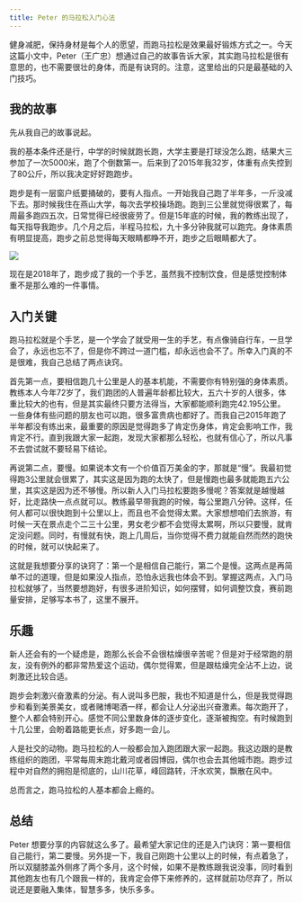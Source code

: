 ```yaml
---
title: Peter 的马拉松入门心法
---
```


健身减肥，保持身材是每个人的愿望，而跑马拉松是效果最好锻炼方式之一。今天这篇小文中，Peter（王广忠）想通过自己的故事告诉大家，其实跑马拉松是很有意思的，也不需要很壮的身体，而是有诀窍的。注意，这里给出的只是最基础的入门技巧。

## 我的故事

先从我自己的故事说起。

我的基本条件还是行，中学的时候就跑长跑，大学主要是打球没怎么跑，结果大三参加了一次5000米，跑了个倒数第一。后来到了2015年我32岁，体重有点失控到了80公斤，所以我决定好好跑跑步。

跑步是有一层窗户纸要捅破的，要有人指点。一开始我自己跑了半年多，一斤没减下去。那时候我住在燕山大学，每次去学校操场跑。跑到三公里就觉得很累了，每周最多跑四五次，日常觉得已经很疲劳了。但是15年底的时候，我的教练出现了，每天指导我跑步。几个月之后，半程马拉松，九十多分钟我就可以跑完。身体素质有明显提高，跑步之前总觉得每天眼睛都睁不开，跑步之后眼睛都大了。

![](https://img.haoqicat.com/2018101101.jpg)

现在是2018年了，跑步成了我的一个手艺，虽然我不控制饮食，但是感觉控制体重不是那么难的一件事情。

## 入门关键

跑马拉松就是个手艺，是一个学会了就受用一生的手艺，有点像骑自行车，一旦学会了，永远也忘不了，但是你不跨过一道门槛，却永远也会不了。所幸入门真的不是很难，我自己总结了两点诀窍。

首先第一点，要相信跑几十公里是人的基本机能，不需要你有特别强的身体素质。教练本人今年72岁了，我们跑团的人普遍年龄都比较大，五六十岁的人很多，体重比较大的也有，但是其实最终只要方法得当，大家都能顺利跑完42.195公里。一些身体有些问题的朋友也可以跑，很多富贵病也都好了。而我自己2015年跑了半年都没有练出来，最重要的原因是觉得跑多了肯定伤身体，肯定会影响工作，我肯定不行。直到我跟大家一起跑，发现大家都那么轻松，也就有信心了，所以凡事不去尝试就不要轻易下结论。

再说第二点，要慢。如果说本文有一个价值百万美金的字，那就是“慢”。我最初觉得跑3公里就会很累了，其实这是因为跑的太快了，但是慢跑也最多就能跑五六公里，其实这是因为还不够慢。所以新人入门马拉松要跑多慢呢？答案就是越慢越好，比走路快一点点就可以。教练最早带我跑的时候，每公里跑八分钟。这样，任何人都可以很快跑到十公里以上，而且也不会觉得太累。大家想想咱们去旅游，有时候一天在景点走个二三十公里，男女老少都不会觉得太累啊，所以只要慢，就肯定没问题。同时，有慢就有快，跑上几周后，当你觉得不费力就能自然而然的跑快的时候，就可以快起来了。

这就是我想要分享的诀窍了：第一个是相信自己能行，第二个是慢。这两点是再简单不过的道理，但是如果没人指点，恐怕永远我也体会不到。掌握这两点，入门马拉松就够了，当然要想跑好，有很多进阶知识，如何摆臂，如何调整饮食，赛前跑量安排，足够写本书了，这里不展开。

## 乐趣

新人还会有的一个疑虑是，跑那么长会不会很枯燥很辛苦呢？但是对于经常跑的朋友，没有例外的都非常热爱这个运动，偶尔觉得累，但是跟枯燥完全沾不上边，说刺激还比较合适。

跑步会刺激兴奋激素的分泌。有人说叫多巴胺，我也不知道是什么，但是我觉得跑步和看到美景美女，或者赌博喝酒一样，都会让人分泌出兴奋激素。每次跑开了，整个人都会特别开心。感觉不同公里数身体的逐步变化，逐渐被掏空。有时候跑到十几公里，会盼着路能更长点，好多跑一会儿。

人是社交的动物。跑马拉松的人一般都会加入跑团跟大家一起跑。我这边跟的是教练组织的跑团，平常每周末跑北戴河或者园博园，偶尔也会去其他城市跑。跑步过程中对自然的拥抱是彻底的，山川花草，峰回路转，汗水欢笑，飘散在风中。

总而言之，跑马拉松的人基本都会上瘾的。

## 总结

Peter 想要分享的内容就这么多了。最希望大家记住的还是入门诀窍：第一要相信自己能行，第二要慢。另外提一下，我自己刚跑十公里以上的时候，有点着急了，所以双腿膝盖外侧疼了两个多月，这个时候，如果不是教练跟我说没事，同时看到其他跑友也有几个跟我一样的，我肯定会停下来修养的，这样就前功尽弃了，所以说还是要融入集体，智慧多多，快乐多多。
